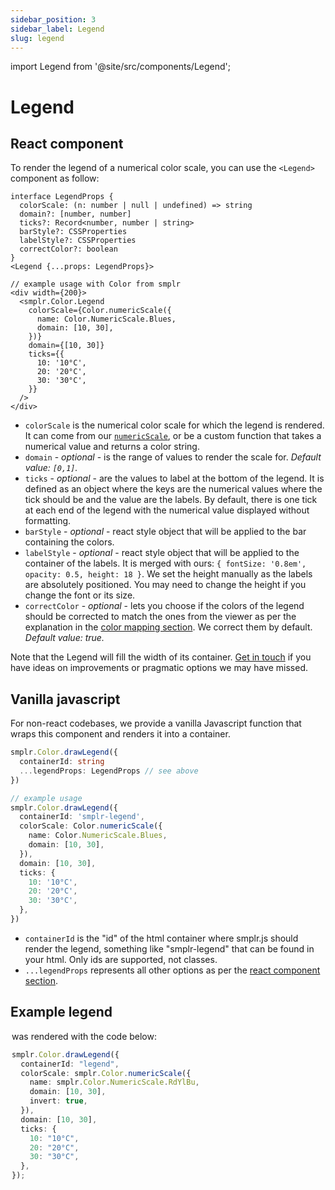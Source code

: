 ```yaml
---
sidebar_position: 3
sidebar_label: Legend
slug: legend
---
```


import Legend from '@site/src/components/Legend';

# Legend

## React component

To render the legend of a numerical color scale, you can use the `<Legend>` component as follow:

```tsx
interface LegendProps {
  colorScale: (n: number | null | undefined) => string
  domain?: [number, number]
  ticks?: Record<number, number | string>
  barStyle?: CSSProperties
  labelStyle?: CSSProperties
  correctColor?: boolean
}
<Legend {...props: LegendProps}>

// example usage with Color from smplr
<div width={200}>
  <smplr.Color.Legend
    colorScale={Color.numericScale({
      name: Color.NumericScale.Blues,
      domain: [10, 30],
    })}
    domain={[10, 30]}
    ticks={{
      10: '10°C',
      20: '20°C',
      30: '30°C',
    }}
  />
</div>
```

- `colorScale` is the numerical color scale for which the legend is rendered. It can come from our [`numericScale`](./scales#numerical-scales), or be a custom function that takes a numerical value and returns a color string.
- `domain` - _optional_ - is the range of values to render the scale for. _Default value: `[0,1]`._
- `ticks` - _optional_ - are the values to label at the bottom of the legend. It is defined as an object where the keys are the numerical values where the tick should be and the value are the labels. By default, there is one tick at each end of the legend with the numerical value displayed without formatting.
- `barStyle` - _optional_ - react style object that will be applied to the bar containing the colors.
- `labelStyle` - _optional_ - react style object that will be applied to the container of the labels. It is merged with ours: `{ fontSize: '0.8em', opacity: 0.5, height: 18 }`. We set the height manually as the labels are absolutely positioned. You may need to change the height if you change the font or its size.
- `correctColor` - _optional_ - lets you choose if the colors of the legend should be corrected to match the ones from the viewer as per the explanation in the [color mapping section](./overview#color-mapping). We correct them by default. _Default value: true._

Note that the Legend will fill the width of its container. [Get in touch](mailto:support@smplrspace.com) if you have ideas on improvements or pragmatic options we may have missed.

## Vanilla javascript

For non-react codebases, we provide a vanilla Javascript function that wraps this component and renders it into a container.

```ts
smplr.Color.drawLegend({
  containerId: string
  ...legendProps: LegendProps // see above
})

// example usage
smplr.Color.drawLegend({
  containerId: 'smplr-legend',
  colorScale: Color.numericScale({
    name: Color.NumericScale.Blues,
    domain: [10, 30],
  }),
  domain: [10, 30],
  ticks: {
    10: '10°C',
    20: '20°C',
    30: '30°C',
  },
})
```

- `containerId` is the "id" of the html container where smplr.js should render the legend, something like "smplr-legend" that can be found in your html. Only ids are supported, not classes.
- `...legendProps` represents all other options as per the [react component section](#react-component).

## Example legend

<Legend />

was rendered with the code below:

```ts
smplr.Color.drawLegend({
  containerId: "legend",
  colorScale: smplr.Color.numericScale({
    name: smplr.Color.NumericScale.RdYlBu,
    domain: [10, 30],
    invert: true,
  }),
  domain: [10, 30],
  ticks: {
    10: "10°C",
    20: "20°C",
    30: "30°C",
  },
});
```
